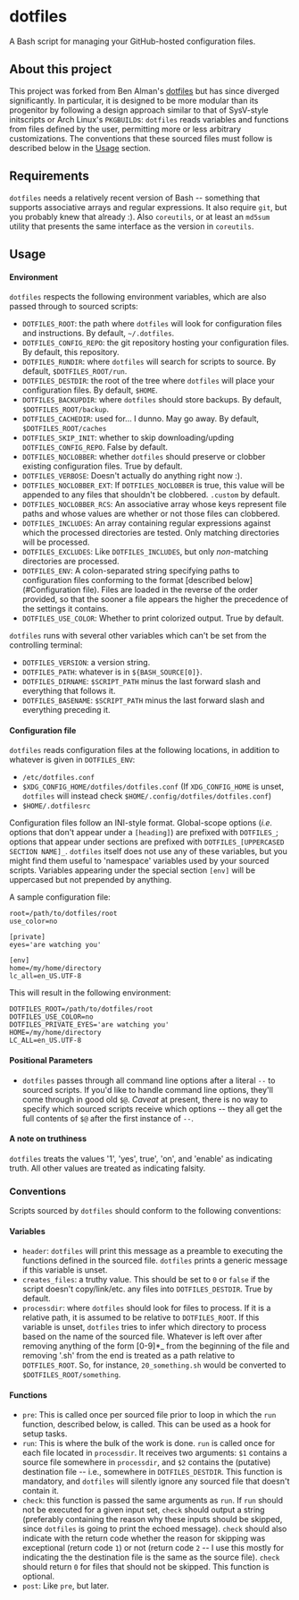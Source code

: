dotfiles
========

A Bash script for managing your GitHub-hosted configuration files.

About this project
------------------

This project was forked from Ben Alman's
[dotfiles](https://github.com/cowboy/dotfiles) but has since diverged
significantly.  In particular, it is designed to be more modular than its
progenitor by following a design approach similar to that of SysV-style
initscripts or Arch Linux's `PKGBUILD`s: `dotfiles` reads variables and
functions from files defined by the user, permitting more or less arbitrary
customizations.  The conventions that these sourced files must follow is
described below in the [Usage](#Usage) section.

Requirements
------------

`dotfiles` needs a relatively recent version of Bash -- something that supports
associative arrays and regular expressions.  It also require `git`, but you
probably knew that already :).  Also `coreutils`, or at least an `md5sum`
utility that presents the same interface as the version in `coreutils`.

Usage
-----

#### Environment

`dotfiles` respects the following environment variables, which are also passed
through to sourced scripts:

- `DOTFILES_ROOT`: the path where `dotfiles` will look for configuration files
  and instructions.  By default, `~/.dotfiles`.
- `DOTFILES_CONFIG_REPO`: the git repository hosting your configuration files.
  By default, this repository.
- `DOTFILES_RUNDIR`: where `dotfiles` will search for scripts to source.  By
  default, `$DOTFILES_ROOT/run`.
- `DOTFILES_DESTDIR`: the root of the tree where `dotfiles` will place your
  configuration files.  By default, `$HOME`.
- `DOTFILES_BACKUPDIR`: where `dotfiles` should store backups.  By default,
  `$DOTFILES_ROOT/backup`.
- `DOTFILES_CACHEDIR`: used for... I dunno.  May go away.  By default,
  `$DOTFILES_ROOT/caches`
- `DOTFILES_SKIP_INIT`: whether to skip downloading/upding
  `DOTFILES_CONFIG_REPO`.  False by default.
- `DOTFILES_NOCLOBBER`: whether `dotfiles` should preserve or clobber existing
  configuration files.  True by default.
- `DOTFILES_VERBOSE`: Doesn't actually do anything right now :).
- `DOTFILES_NOCLOBBER_EXT`: If `DOTFILES_NOCLOBBER` is true, this value will be
  appended to any files that shouldn't be clobbered.  `.custom` by default.
- `DOTFILES_NOCLOBBER_RCS`: An associative array whose keys represent file
  paths and whose values are whether or not those files can clobbered.
- `DOTFILES_INCLUDES`: An array containing regular expressions against which
  the processed directories are tested.  Only matching directories will be
  processed.
- `DOTFILES_EXCLUDES`: Like `DOTFILES_INCLUDES`, but only _non_-matching
  directories are processed.
- `DOTFILES_ENV`: A colon-separated string specifying paths to configuration
  files conforming to the format [described below](#Configuration file).  Files
  are loaded in the reverse of the order provided, so that the sooner a file
  appears the higher the precedence of the settings it contains.
- `DOTFILES_USE_COLOR`: Whether to print colorized output.  True by default.

`dotfiles` runs with several other variables which can't be set from the
controlling terminal:
- `DOTFILES_VERSION`: a version string.
- `DOTFILES_PATH`: whatever is in `${BASH_SOURCE[0]}`.
- `DOTFILES_DIRNAME`: `$SCRIPT_PATH` minus the last forward slash and
  everything that follows it.
- `DOTFILES_BASENAME`: `$SCRIPT_PATH` minus the last forward slash and
  everything preceding it.

#### Configuration file

`dotfiles` reads configuration files at the following locations, in addition to
whatever is given in `DOTFILES_ENV`:
- `/etc/dotfiles.conf`
- `$XDG_CONFIG_HOME/dotfiles/dotfiles.conf` (If `XDG_CONFIG_HOME` is unset,
  `dotfiles` will instead check `$HOME/.config/dotfiles/dotfiles.conf`)
- `$HOME/.dotfilesrc`

Configuration files follow an INI-style format.  Global-scope options (_i.e._
options that don't appear under a `[heading]`) are prefixed with `DOTFILES_`;
options that appear under sections are prefixed with `DOTFILES_[UPPERCASED
SECTION NAME]_`.  `dotfiles` itself does not use any of these variables, but
you might find them useful to 'namespace' variables used by your sourced
scripts.  Variables appearing under the special section `[env]` will be
uppercased but not prepended by anything.

A sample configuration file:

```
root=/path/to/dotfiles/root
use_color=no

[private]
eyes='are watching you'

[env]
home=/my/home/directory
lc_all=en_US.UTF-8
```

This will result in the following environment:

```
DOTFILES_ROOT=/path/to/dotfiles/root
DOTFILES_USE_COLOR=no
DOTFILES_PRIVATE_EYES='are watching you'
HOME=/my/home/directory
LC_ALL=en_US.UTF-8
```

#### Positional Parameters

- `dotfiles` passes through all command line options after a
  literal `--` to sourced scripts.  If you'd like to handle command line
  options, they'll come through in good old `$@`.  *Caveat* at present, there
  is no way to specify which sourced scripts receive which options -- they all
  get the full contents of `$@` after the first instance of `--`.

#### A note on truthiness

`dotfiles` treats the values '1', 'yes', true', 'on', and 'enable' as
indicating truth.  All other values are treated as indicating falsity.

### Conventions

Scripts sourced by `dotfiles` should conform to the following conventions:

#### Variables

- `header`: `dotfiles` will print this message as a preamble to executing the
  functions defined in the sourced file.  `dotfiles` prints a generic message
  if this variable is unset.
- `creates_files`: a truthy value.  This should be set to `0` or `false` if the
  script doesn't copy/link/etc. any files into `DOTFILES_DESTDIR`.  True by
  default.
- `processdir`: where `dotfiles` should look for files to process.  If it is a
  relative path, it is assumed to be relative to `DOTFILES_ROOT`.  If this
  variable is unset, `dotfiles` tries to infer which directory to process based
  on the name of the sourced file.  Whatever is left over after removing
  anything of the form [0-9]\*\_ from the beginning of the file and removing
  '.sh' from the end is treated as a path relative to `DOTFILES_ROOT`.  So, for
  instance, `20_something.sh` would be converted to
  `$DOTFILES_ROOT/something`.

#### Functions

- `pre`: This is called once per sourced file prior to loop in which the `run`
  function, described below, is called.  This can be used as a hook for setup
  tasks.
- `run`: This is where the bulk of the work is done.  `run` is called once for
  each file located in `processdir`.  It receives two arguments: `$1` contains
  a source file somewhere in `processdir`, and `$2` contains the (putative)
  destination file -- i.e., somewhere in `DOTFILES_DESTDIR`.  This function is
  mandatory, and `dotfiles` will silently ignore any sourced file that doesn't
  contain it.
- `check`: this function is passed the same arguments as `run`.  If `run`
  should not be executed for a given input set, `check` should output a string
  (preferably containing the reason why these inputs should be skipped, since
  `dotfiles` is going to print the echoed message).  `check` should also
  indicate with the return code whether the reason for skipping was exceptional
  (return code `1`) or not (return code `2` -- I use this mostly for
  indicating the the destination file is the same as the source file).  `check`
  should return `0` for files that should not be skipped.  This function is
  optional.
- `post`: Like `pre`, but later.

